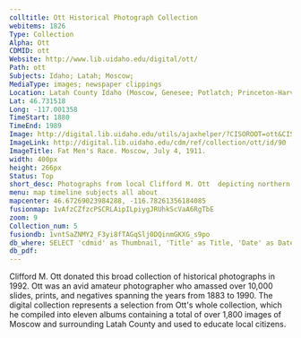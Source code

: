```yaml
---
colltitle: Ott Historical Photograph Collection
webitems: 1826
Type: Collection
Alpha: Ott
CDMID: ott
Website: http://www.lib.uidaho.edu/digital/ott/
Path: ott
Subjects: Idaho; Latah; Moscow;
MediaType: images; newspaper clippings
Location: Latah County Idaho (Moscow, Genesee; Potlatch; Princeton-Harvard); Lewiston, Idaho and Clarkston Wash.; Troy & Livingston, Mont.; Ralston Nebraska
Lat: 46.731518
Long: -117.001358
TimeStart: 1880
TimeEnd: 1989
Image: http://digital.lib.uidaho.edu/utils/ajaxhelper/?CISOROOT=ott&CISOPTR=90&action=2&DMSCALE=55&DMWIDTH=512&DMHEIGHT=465&DMX=0&DMY=0&DMTEXT=&DMROTATE=0
ImageLink: http://digital.lib.uidaho.edu/cdm/ref/collection/ott/id/90
ImageTitle: Fat Men's Race. Moscow, July 4, 1911.
width: 400px
height: 266px
Status: Top
short_desc: Photographs from local Clifford M. Ott  depicting northern Idaho as it was, 1890 - 1980 
menu: map timeline subjects all about
mapcenter: 46.67269023984288, -116.78261356184085
fusionmap: 1vAfzCZfzcPSCRLAipILpiygJRUhkScVaA6RgTbE
zoom: 9
Collection_num: 5
fusiondb: 1vntSaZNMY2_F3yi8fTAGqSlj0DQinmGKXG_s9po
db_where: SELECT 'cdmid' as Thumbnail, 'Title' as Title, 'Date' as Date, 'Description' as Description,   'Subjects' as Subjects, 'Location' as Location,   'cdmid' as Link 
db_pdf: 
---
```

Clifford M. Ott donated this broad collection of historical photographs in 1992. Ott was an avid amateur photographer who amassed over 10,000 slides, prints, and negatives spanning the years from 1883 to 1990. The digital collection represents a selection from Ott's whole collection, which he compiled into eleven albums containing a total of over 1,800 images of Moscow and surrounding Latah County and used to educate local citizens.